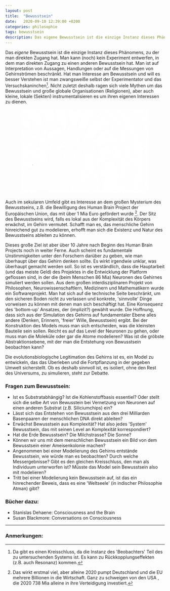 ```yaml
---
layout: post
title:  "Bewusstsein"
date:   2020-09-10 12:39:00 +0200
categories: philosophie
tags: bewusstsein
description: Das eigene Bewusstsein ist die einzige Instanz dieses Phänomens, zu der man direkten Zugang hat.
---
```


Das *eigene* Bewusstsein ist die einzige Instanz dieses Phänomens, zu der man direkten Zugang hat. Man kann (noch) kein Experiment entwerfen, in dem man direkten Zugang zu einen anderen Bewusstsein hat. Man ist auf Interpretation von Aussagen, Handlungen oder auf die Messungen von Gehirnströmen beschränkt. Hat man Interesse am Bewusstsein und will es besser Verstehen ist man zwangsweiße selbst der Experimentator und das Versuchskaninchen[^1]. Nicht zuletzt deshalb ragen sich viele Mythen um das Bewusstsein und große globale Organisationen (Religionen), aber auch kleine, lokale (Sekten)  instrumentalisieren es um ihren eigenen Interessen zu dienen. 

[^1]: Da gibt es einen Kreisschluss, da die Instanz des 'Beobachters' Teil des zu untersuchenden Systems ist. Es kann zu Rückkopplungseffekten (z.B. auch Resonanz) kommen.



<figure>
  <img class="marginauto" src='/assets/images/20200324_drawing_phantasy_01.png' width="400" style="background:none ; border:none; box-shadow:none"/>
</figure> 

<style>
.marginauto {
    margin: 10px auto 20px;
    display: block;
}
figcaption {
  text-align: center;
}
</style>


Auch im sekularen Umfeld gibt es Interesse an  dem großen Mysterium des Bewusstseins, z.B. die Bewilligung des Human Brain Project der Europäischen Union, das mit über 1 Mia Euro gefördert wurde [^2]. Der Sitz des Bewusstseins wird, falls es lokal aus der Komplexität des Körpers erwächst, im Gehirn vermutet. Schafft man es, das menschliche Gehirn hinreichend gut zu modelieren, erhofft man sich die Existenz und Natur des Bewusstseins ableiten zu können. 

[^2]: Das wirkt erstmal viel, aber alleine 2020 pumpt Deutschland und die EU mehrere Billionen in die Wirtschaft. Ganz zu schweigen von den USA , die 2020 738 Mia alleine in ihre Verteidigung investiert.

Dieses große Ziel ist aber über 10 Jahre nach Beginn des Human Brain Projects noch in weiter Ferne. Auch scheint es fundamentale Unstimmigkeiten unter den Forschern darüber zu geben, wie man überhaupt über das Gehirn denken sollte. Es wirkt irgendwie unklar, was überhaupt gemacht werden soll. So ist es verständlich, dass die Hauptarbeit  (und das meiste Geld) des Projektes in die Entwicklung der Platform geflossen sind, in der die (beim Menschen 86 Mia) Neuronen des Gehirnes simuliert werden sollen. Aus dem großen interdisziplinaren Projekt von Philosophen, Neurowissenschaftlern, Medizinern und Mathematikern wurde ein Softwareprojekt. Man hat sich auf die technische Seite beschränkt, um den sicheren Boden nicht zu verlassen und konkrete, 'sinnvolle' Dinge vorweisen zu können mit denen man sich beschäftigt hat. Eine Konsequenz des 'bottom-up' Ansatzes, der (implizit?) gewählt wurde. Die Hoffnung, dass sich aus der Simulation des Gehirns auf fundamentaler Ebene alles andere (Denken, Erinnern, 'freier' Wille, Bewusstsein) ergibt. Bei der Konstruktion des Models muss man sich entscheiden, was die kleinsten Bauteile sein sollen. Reicht es auf das Level der Neuronen zu gehen, oder muss man die Moleküle oder gar die Atome modelieren? Was ist die gröbste Abstraktionsebene, mit der man die Entstehung von Bewusstsein beobachten kann?

Die evolutionsbiologische Legitimation des Gehirns ist es, ein Model zu entwickeln, das das Überleben und die Fortpflanzung in der gegeben Umwelt sicherstellt. Ob es deshalb sinnvoll ist, es isoliert, ohne den Rest des Universums, zu simulieren, steht zur Debatte. 


### Fragen zum Bewusstsein:

- Ist es Substratabhängig? Ist die Kohlenstoffbasis essentiel? Oder stellt sich die selbe Art von Bewusstein bei Vernetzung von Neuronen auf einen anderen Substrat (z.B. Siliciumchips) ein?
- Lässt sich das Entstehen von Bewusstsein aus den drei Milliarden Basenpaaren der menschlichen DNA direkt ableiten?
- Erwächst Bewusstsein aus Komplexität? Hat also jedes 'System' Bewusstsein, das mit seinen Level an Komplexität korrespondiert?
- Hat die Erde Bewusstsein? Die Milchstrasse? Die Sonne?
- Können wir uns mit dem menschlichen Bewusstsein ein Bild von dem Bewusstsein einer Ameisenkolonie machen? 
- Angenommen bei einer Modelierung des Gehirns entstände Bewusstsein, wie würde man es beobachten? Durch welche Messergebnisse? Gibt es den gleichen Kreisschluss, den man als Individuum unterworfen ist? Müsste das Model sein Bewusstsein also mit modelieren? 
- Tritt bei einer Modelierung kein Bewusstsein auf, ist das ein hinrechender Beweis, dass es eine 'Weltseele' (in indischer Philosophie Atman) gibt? 


### Bücher dazu:

- Stanislas Dehaene: Consciousness and the Brain
- Susan Blackmore: Conversations on Consciousness


---------
### Anmerkungen:

